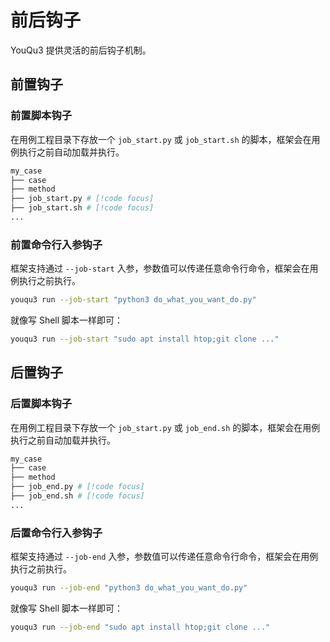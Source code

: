 # 前后钩子

YouQu3 提供灵活的前后钩子机制。

## 前置钩子

### 前置脚本钩子

在用例工程目录下存放一个 `job_start.py` 或 `job_start.sh` 的脚本，框架会在用例执行之前自动加载并执行。

```bash
my_case
├── case
├── method
├── job_start.py # [!code focus]
├── job_start.sh # [!code focus]
...
```

### 前置命令行入参钩子

框架支持通过 `--job-start` 入参，参数值可以传递任意命令行命令，框架会在用例执行之前执行。

```bash
youqu3 run --job-start "python3 do_what_you_want_do.py"
```

就像写 Shell 脚本一样即可：

```bash
youqu3 run --job-start "sudo apt install htop;git clone ..."
```

## 后置钩子

### 后置脚本钩子

在用例工程目录下存放一个 `job_start.py` 或 `job_end.sh` 的脚本，框架会在用例执行之前自动加载并执行。

```bash
my_case
├── case
├── method
├── job_end.py # [!code focus]
├── job_end.sh # [!code focus]
...
```

### 后置命令行入参钩子

框架支持通过 `--job-end` 入参，参数值可以传递任意命令行命令，框架会在用例执行之前执行。

```bash
youqu3 run --job-end "python3 do_what_you_want_do.py"
```

就像写 Shell 脚本一样即可：

```bash
youqu3 run --job-end "sudo apt install htop;git clone ..."
```

## 